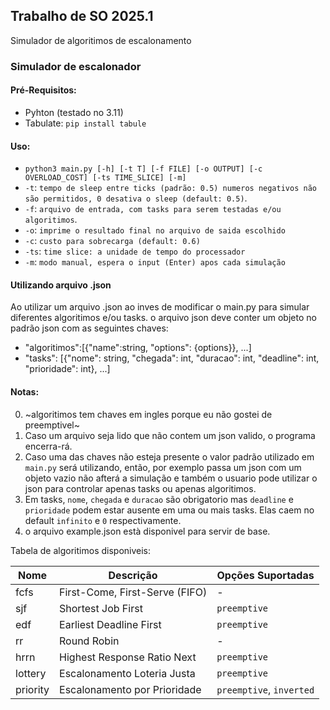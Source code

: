 ## Trabalho de SO 2025.1

Simulador de algoritimos de escalonamento

### Simulador de escalonador

#### Pré-Requisitos:

* Pyhton (testado no 3.11)
* Tabulate: `pip install tabule`

#### Uso:

* `python3 main.py [-h] [-t T] [-f FILE] [-o OUTPUT] [-c OVERLOAD_COST] [-ts TIME_SLICE] [-m]`
* `-t`: `tempo de sleep entre ticks (padrão: 0.5) numeros negativos não são permitidos, 0 desativa o sleep (default: 0.5)`.
* `-f`: `arquivo de entrada, com tasks para serem testadas e/ou algoritimos`.
* `-o`: `imprime o resultado final no arquivo de saida escolhido`
* `-c`: `custo para sobrecarga (default: 0.6)`
* `-ts`: `time slice: a unidade de tempo do processador`
* `-m`: `modo manual, espera o input (Enter) apos cada simulação`

#### Utilizando arquivo .json

Ao utilizar um arquivo .json ao inves de modificar o main.py para simular diferentes algoritimos e/ou tasks. o arquivo json deve conter um objeto no padrão json com as seguintes chaves:

* "algoritimos":[{"name":string, "options": {options}}, ...]
* "tasks": [{"nome": string, "chegada": int, "duracao": int, "deadline": int, "prioridade": int}, ...]

#### Notas:

0. ~algoritimos tem chaves em ingles porque eu não gostei de preemptivel~
1. Caso um arquivo seja lido que não contem um json valido, o programa encerra-rá.
2. Caso uma das chaves não esteja presente o valor padrão utilizado em `main.py` será utilizando, então, por exemplo passa um json com um objeto vazio não afterá a simulação e também o usuario pode utilizar o json para controlar apenas tasks ou apenas algoritimos.
3. Em tasks, `nome`, `chegada` e `duracao` são obrigatorio mas `deadline` e `prioridade` podem estar ausente em uma ou mais tasks. Elas caem no default `infinito` e `0` respectivamente.
4. o arquivo example.json està disponivel para servir de base.

Tabela de algoritimos disponiveis:

| Nome     | Descrição                    | Opções Suportadas          |
| -------- | ------------------------------ | ---------------------------- |
| fcfs     | First-Come, First-Serve (FIFO) | -                            |
| sjf      | Shortest Job First             | `preemptive`               |
| edf      | Earliest Deadline First        | `preemptive`               |
| rr       | Round Robin                    | -                            |
| hrrn     | Highest Response Ratio Next    | `preemptive`               |
| lottery  | Escalonamento Loteria Justa    | `preemptive`               |
| priority | Escalonamento por Prioridade   | `preemptive`, `inverted` |
